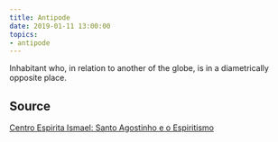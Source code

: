 ```yaml
---
title: Antipode
date: 2019-01-11 13:00:00
topics:
- antipode
---
```


Inhabitant who, in relation to another of the globe, is in a diametrically
opposite place.

## Source
[Centro Espirita Ismael: Santo Agostinho e o Espiritismo](https://ceismael.com.br/filosofia/santo-agostinho-e-espiritismo.htm)

